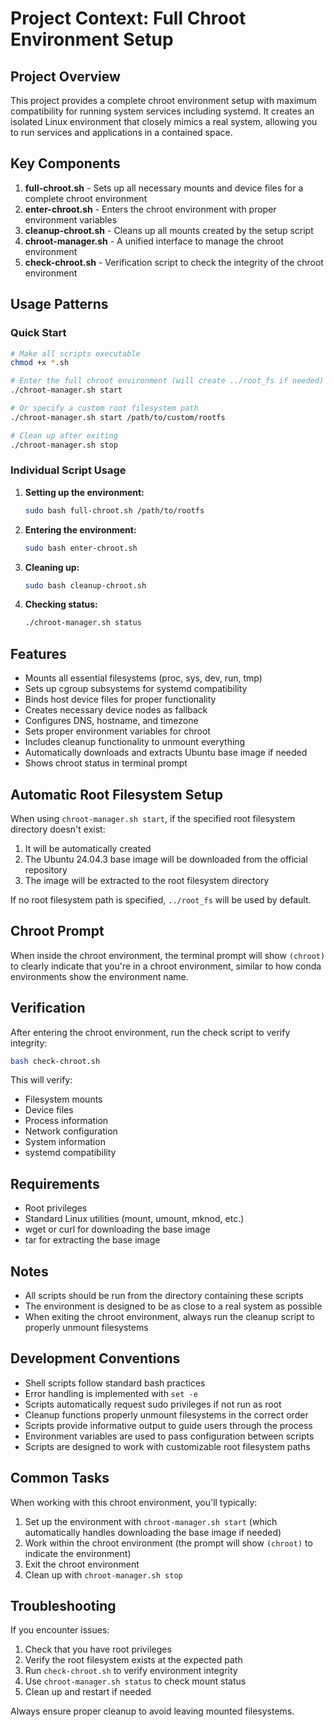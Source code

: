 # Project Context: Full Chroot Environment Setup

## Project Overview

This project provides a complete chroot environment setup with maximum compatibility for running system services including systemd. It creates an isolated Linux environment that closely mimics a real system, allowing you to run services and applications in a contained space.

## Key Components

1. **full-chroot.sh** - Sets up all necessary mounts and device files for a complete chroot environment
2. **enter-chroot.sh** - Enters the chroot environment with proper environment variables
3. **cleanup-chroot.sh** - Cleans up all mounts created by the setup script
4. **chroot-manager.sh** - A unified interface to manage the chroot environment
5. **check-chroot.sh** - Verification script to check the integrity of the chroot environment

## Usage Patterns

### Quick Start
```bash
# Make all scripts executable
chmod +x *.sh

# Enter the full chroot environment (will create ../root_fs if needed)
./chroot-manager.sh start

# Or specify a custom root filesystem path
./chroot-manager.sh start /path/to/custom/rootfs

# Clean up after exiting
./chroot-manager.sh stop
```

### Individual Script Usage

1. **Setting up the environment:**
   ```bash
   sudo bash full-chroot.sh /path/to/rootfs
   ```

2. **Entering the environment:**
   ```bash
   sudo bash enter-chroot.sh
   ```

3. **Cleaning up:**
   ```bash
   sudo bash cleanup-chroot.sh
   ```

4. **Checking status:**
   ```bash
   ./chroot-manager.sh status
   ```

## Features

- Mounts all essential filesystems (proc, sys, dev, run, tmp)
- Sets up cgroup subsystems for systemd compatibility
- Binds host device files for proper functionality
- Creates necessary device nodes as fallback
- Configures DNS, hostname, and timezone
- Sets proper environment variables for chroot
- Includes cleanup functionality to unmount everything
- Automatically downloads and extracts Ubuntu base image if needed
- Shows chroot status in terminal prompt

## Automatic Root Filesystem Setup

When using `chroot-manager.sh start`, if the specified root filesystem directory doesn't exist:
1. It will be automatically created
2. The Ubuntu 24.04.3 base image will be downloaded from the official repository
3. The image will be extracted to the root filesystem directory

If no root filesystem path is specified, `../root_fs` will be used by default.

## Chroot Prompt

When inside the chroot environment, the terminal prompt will show `(chroot)` to clearly indicate that you're in a chroot environment, similar to how conda environments show the environment name.

## Verification

After entering the chroot environment, run the check script to verify integrity:
```bash
bash check-chroot.sh
```

This will verify:
- Filesystem mounts
- Device files
- Process information
- Network configuration
- System information
- systemd compatibility

## Requirements

- Root privileges
- Standard Linux utilities (mount, umount, mknod, etc.)
- wget or curl for downloading the base image
- tar for extracting the base image

## Notes

- All scripts should be run from the directory containing these scripts
- The environment is designed to be as close to a real system as possible
- When exiting the chroot environment, always run the cleanup script to properly unmount filesystems

## Development Conventions

- Shell scripts follow standard bash practices
- Error handling is implemented with `set -e`
- Scripts automatically request sudo privileges if not run as root
- Cleanup functions properly unmount filesystems in the correct order
- Scripts provide informative output to guide users through the process
- Environment variables are used to pass configuration between scripts
- Scripts are designed to work with customizable root filesystem paths

## Common Tasks

When working with this chroot environment, you'll typically:

1. Set up the environment with `chroot-manager.sh start` (which automatically handles downloading the base image if needed)
2. Work within the chroot environment (the prompt will show `(chroot)` to indicate the environment)
3. Exit the chroot environment
4. Clean up with `chroot-manager.sh stop`

## Troubleshooting

If you encounter issues:
1. Check that you have root privileges
2. Verify the root filesystem exists at the expected path
3. Run `check-chroot.sh` to verify environment integrity
4. Use `chroot-manager.sh status` to check mount status
5. Clean up and restart if needed

Always ensure proper cleanup to avoid leaving mounted filesystems.